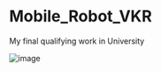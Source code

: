 # Mobile_Robot_VKR
My final qualifying work in University

![image](https://github.com/danilove123/Mobile_Robot_VKR/assets/68416072/63da1468-a159-4fdf-bd86-542e46c9c2b5)
